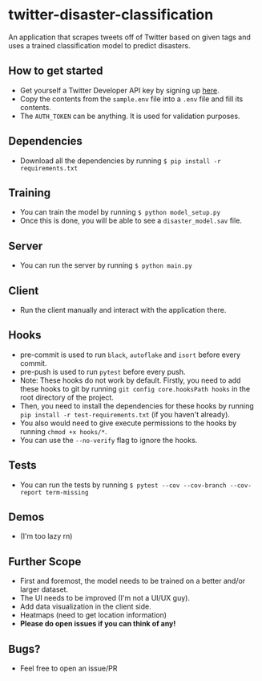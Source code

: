 # twitter-disaster-classification
An application that scrapes tweets off of Twitter based on given tags and uses a trained classification model to predict disasters.

## How to get started
- Get yourself a Twitter Developer API key by signing up [here](https://developer.twitter.com/en).
- Copy the contents from the `sample.env` file into a `.env` file and fill its contents.
- The `AUTH_TOKEN` can be anything. It is used for validation purposes.

## Dependencies
- Download all the dependencies by running 
  `$ pip install -r requirements.txt`
  
## Training
- You can train the model by running 
  `$ python model_setup.py`
- Once this is done, you will be able to see a `disaster_model.sav` file.

## Server
- You can run the server by running
  `$ python main.py`

## Client
- Run the client manually and interact with the application there.

## Hooks
- pre-commit is used to run `black`, `autoflake` and `isort` before every commit.
- pre-push is used to run `pytest` before every push.
- Note: These hooks do not work by default. Firstly, you need to add these hooks to git by running `git config core.hooksPath hooks` in the root directory            of the project.
- Then, you need to install the dependencies for these hooks by running `pip install -r test-requirements.txt` (if you haven't already).
- You also would need to give execute permissions to the hooks by running `chmod +x hooks/*`.
- You can use the `--no-verify` flag to ignore the hooks.


## Tests
- You can run the tests by running
  ```$ pytest --cov --cov-branch --cov-report term-missing```

## Demos
- (I'm too lazy rn)

## Further Scope
- First and foremost, the model needs to be trained on a      better and/or larger dataset.
- The UI needs to be improved (I'm not a UI/UX guy).
- Add data visualization in the client side.
- Heatmaps (need to get location information)
- **Please do open issues if you can think of any!**

## Bugs?
- Feel free to open an issue/PR
